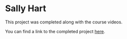 # Sally Hart

This project was completed along with the course videos.

You can find a link to the completed project [here](https://megcleblanc.github.io/superhi/foundation/patio/).

